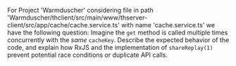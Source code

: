 For Project 'Warmduscher' considering file in path 'Warmduscher/thclient/src/main/www/thserver-client/src/app/cache/cache.service.ts' with name 'cache.service.ts' we have the following question: 
Imagine the `get` method is called multiple times concurrently with the *same* `cacheKey`. Describe the expected behavior of the code, and explain how RxJS and the implementation of `shareReplay(1)` prevent potential race conditions or duplicate API calls.